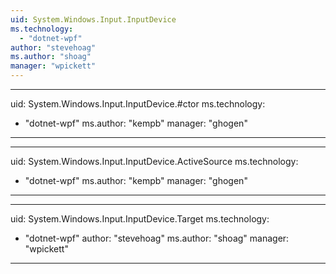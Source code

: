 ```yaml
---
uid: System.Windows.Input.InputDevice
ms.technology: 
  - "dotnet-wpf"
author: "stevehoag"
ms.author: "shoag"
manager: "wpickett"
---
```


---
uid: System.Windows.Input.InputDevice.#ctor
ms.technology: 
  - "dotnet-wpf"
ms.author: "kempb"
manager: "ghogen"
---

---
uid: System.Windows.Input.InputDevice.ActiveSource
ms.technology: 
  - "dotnet-wpf"
ms.author: "kempb"
manager: "ghogen"
---

---
uid: System.Windows.Input.InputDevice.Target
ms.technology: 
  - "dotnet-wpf"
author: "stevehoag"
ms.author: "shoag"
manager: "wpickett"
---
